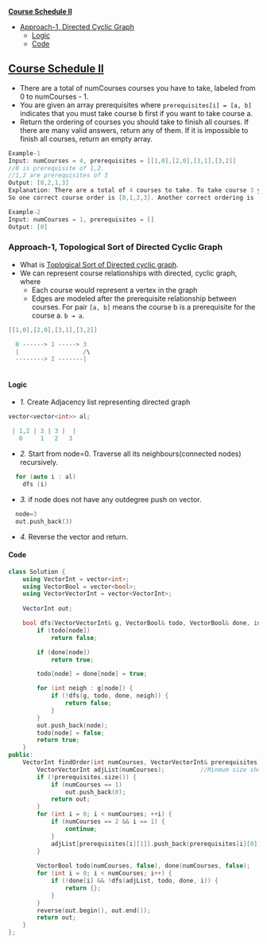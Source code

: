 **[Course Schedule II](#p)**
- [Approach-1, Directed Cyclic Graph](#a1)
  - [Logic](#l)
  - [Code](#cpp)

<a name=p></a>
## [Course Schedule II](https://leetcode.com/problems/course-schedule-ii/)
- There are a total of numCourses courses you have to take, labeled from 0 to numCourses - 1. 
- You are given an array prerequisites where `prerequisites[i] = [a, b]` indicates that you must take course b first if you want to take course a.
- Return the ordering of courses you should take to finish all courses. If there are many valid answers, return any of them. If it is impossible to finish all courses, return an empty array.
```c
Example-1
Input: numCourses = 4, prerequisites = [[1,0],[2,0],[3,1],[3,2]]
//0 is prerequisite of 1,2.
//1,2 are prerequisites of 3
Output: [0,2,1,3]
Explanation: There are a total of 4 courses to take. To take course 3 you should have finished both courses 1 and 2. Both courses 1 and 2 should be taken after you finished course 0.
So one correct course order is [0,1,2,3]. Another correct ordering is [0,2,1,3].

Example-2
Input: numCourses = 1, prerequisites = []
Output: [0]
```

<a name=a1></a>
### Approach-1, Topological Sort of Directed Cyclic Graph
- What is [Toplogical Sort of Directed cyclic graph](/DS_Questions/Data_Structures/Graphs/).
- We can represent course relationships with directed, cyclic graph, where 
  - Each course would represent a vertex in the graph
  - Edges are modeled after the prerequisite relationship between courses. For pair `[a, b]` means the course b is a prerequisite for the course a. `b ➔ a`.
```c
[[1,0],[2,0],[3,1],[3,2]]

  0 ------> 1 -----> 3
  |                  /\
  --------> 2 -------|
  
```
<a name=l1></a>
#### Logic
- _1._ Create Adjacency list representing directed graph
```c
vector<vector<int>> al;

 | 1,2 | 3 | 3 |  |
   0     1   2   3
```
- _2._ Start from node=0. Traverse all its neighbours(connected nodes) recursively.
```c
  for (auto i : al) 
    dfs (i)
```
- _3._ if node does not have any outdegree push on vector.
```c
  node=3
  out.push_back(3)
```
- _4._ Reverse the vector and return.

<a name=cpp></a>
#### Code
```cpp
class Solution {
    using VectorInt = vector<int>;
    using VectorBool = vector<bool>;
    using VectorVectorInt = vector<VectorInt>;
    
    VectorInt out;

    bool dfs(VectorVectorInt& g, VectorBool& todo, VectorBool& done, int node) {
        if (todo[node])
            return false;

        if (done[node])
            return true;

        todo[node] = done[node] = true;

        for (int neigh : g[node]) {
            if (!dfs(g, todo, done, neigh)) {
                return false;
            }
        }
        out.push_back(node);
        todo[node] = false;
        return true;
    }   
public:
    VectorInt findOrder(int numCourses, VectorVectorInt& prerequisites) {
        VectorVectorInt adjList(numCourses);          //Minmum size should be 2
        if (!prerequisites.size()) {
            if (numCourses == 1)
                out.push_back(0);
            return out;
        }
        for (int i = 0; i < numCourses; ++i) {
            if (numCourses == 2 && i == 1) {
                continue;
            }
            adjList[prerequisites[i][1]].push_back(prerequisites[i][0]);
        }
        
        VectorBool todo(numCourses, false), done(numCourses, false);
        for (int i = 0; i < numCourses; i++) {
            if (!done[i] && !dfs(adjList, todo, done, i)) {
                return {};
            }
        }
        reverse(out.begin(), out.end());
        return out;
    }
};
```

